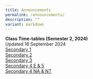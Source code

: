 ```yaml
---
title: Announcements
permalink: /announcements/
description: ""
variant: markdown
---
```

**Class Time-tables (Semester 2, 2024)** <br>
Updated 16 September 2024 <br>
[Secondary 1](/files/2024_Sem_2_Class_Timetable_Sec_1_2_July.pdf)<br>
[Secondary 2](/files/2024_Sem_2_Class_Timetable_Sec_2_2_July.pdf)<br>
[Secondary 3](/files/2024_Sem_2_Class_Timetable_Sec_3_3_July.pdf)<br>
[Secondary 4 E &amp; 5](/files/2024_Sem_2_Class_Timetable_Sec_45_2_July.pdf)<br>
[Secondary 4 NA &amp; NT](/files/Term_4_modified_TT_16_Sept.pdf)
